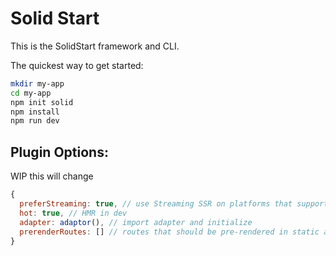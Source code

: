 # Solid Start

This is the SolidStart framework and CLI.

The quickest way to get started:

```bash
mkdir my-app
cd my-app
npm init solid
npm install
npm run dev
```

## Plugin Options:

WIP this will change

```js
{
  preferStreaming: true, // use Streaming SSR on platforms that support it
  hot: true, // HMR in dev
  adapter: adaptor(), // import adapter and initialize
  prerenderRoutes: [] // routes that should be pre-rendered in static adapter
}
```